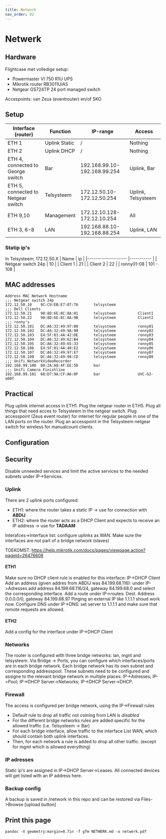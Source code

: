 ```yaml
---
title: Network
nav_order: 92
---
```


#  Netwerk
## Hardware
Flightcase met volledige setup:
* Powermaster VI 750 R1U UPS
* Mikrotik router	RB3011UiAS
* Netgear GS724TP 24 port managed switch

Accespoints: van Zeus (eventrouter) en/of SKO
## Setup
| Interface (router)                 	| Function   	| IP-range                     	| Access                  	|
|------------------------------------	|------------	|------------------------------	|-------------------------	|
| ETH 1                              	| Uplink Static | /                            	| Nothing                 	|
| ETH 2                              	| Uplink DHCP   | /                            	| Nothing                 	|
| ETH 4, connected to George switch 	| Bar		 	| 192.168.99.10-192.168.99.254  | Uplink, Bar 				|
| ETH 5, connected to Netgear switch 	| Telsysteem 	| 172.12.50.10-172.12.50.254   	| Uplink, Telsysteem 		|
| ETH 9,10                             	| Management 	| 172.12.10.128-172.12.10.254  	| All 						|
| ETH 3, 6-8                       	| LAN        	| 192.168.88.10-192.168.88.254 	| Uplink, LAN             	|

### Statip ip's
In Telsysteem: 172.12.50.X
| Name               	|  ip 	|
|--------------------	|-----------	|
| Netgear switch 24p 	| 10        	|
| Client 1           	| 21        	|
| Client 2           	| 22        	|
| ronny01-08           	| 101 - 108    	|


## MAC addresses

```
Address	MAC Network Hostname
;;; Netgear switch 24p
172.12.50.10	9C:C9:EB:E7:07:76		telsysteem			
;;; Dell Clients
172.12.50.21	90:8D:6E:8C:8A:01		telsysteem			Client1
172.12.50.22	90:8D:6E:8C:8A:9B		telsysteem			Client2
;;; ronny's
172.12.50.101	DC:A6:32:49:97:00		telsysteem			ronny01
172.12.50.102	DC:A6:32:49:9A:90		telsysteem			ronny02
172.12.50.103	E4:5F:01:4A:42:DE		telsysteem			ronny03
172.12.50.104	DC:A6:32:49:62:B4		telsysteem			ronny04
172.12.50.105	DC:A6:32:49:65:33		telsysteem			ronny05
172.12.50.106	E4:5F:01:4A:40:E2		telsysteem			ronny06
172.12.50.107	DC:A6:32:49:97:E7		telsysteem			ronny07
172.12.50.108	DC:A6:32:49:98:CD		telsysteem			ronny08
;;; Unifi NetworkVideoRecorder
192.168.99.100	80:2A:A8:4F:EE:5D		bar			
;;; Unifi Camera Finishline
192.168.99.101	68:D7:9A:CF:A6:0F		bar					UVC-G3-a60f
```

## Practical
Plug uplink internet access in ETH1. Plug the netgear router in ETH5. Plug all things that need acces to Telsysteem in the netgear switch.
Plug accesspoint (Zeus event router) for internet for regular people in one of the LAN ports on the router. Plug an accesspoint in the Telsysteem netgear switch for wireless for manualcount clients.

## Configuration
## Security
Disable unneeded services and limit the active services to the needed subnets under IP->Services.
### Uplink
There are 2 uplink ports configured:
- ETH1: where the router takes a static IP -> use for connection with **ABDIJ**
- ETH2: where the router acts as a DHCP Client and expects to receive an IP address -> use for **TADAAM**

Interafces->Interface list: configure uplinks as WAN. 
Make sure the interfaces are not part of a bridge network (slaves)

TOEKOMST: https://help.mikrotik.com/docs/pages/viewpage.action?pageId=26476608
#### ETH1
Make sure no DHCP client rule is enabled for this interface: IP->DHCP Client
Add an address (given addres from ABDIJ was 84.199.68.116): under IP->Adresses add address 84.199.68.116/24, gateway 84.199.68.0 and select the corresponding interface. 
Add a route under IP->routes: Dest. Address 0.0.0.0/0, gateway 84.199.68.97
Pinging an external IP like 1.1.1.1 shoud work now.
Configure DNS under IP->DNS: set server to 1.1.1.1 and make sure that remote requests are allowed.

#### ETH2
Add a config for the interface under IP->DHCP Client

### Networks
The router is configured with three bridge networks: lan, mgnt and telsysteem.
Via Bridge -> Ports, you can configure which interfaces/ports are in each bridge network.
Each bridge network has its own subnet and corresponding addresspool. These subnets need to be configured and assigne to the relevant bridge network in multiple places: IP->Adresses; IP->Pool; IP->DHCP Server->Networks; IP->DHCP Server->DHCP.
### Firewall
The access is configured per bridge network, using the IP->Firewall rules
* Default rule to drop all traffic not coming from LAN is *disabled*
* For the different bridge networks rules are added specific for the allowed traffic (i.e. Telsysteem -> Bar)
* For each bridge interface, allow traffic to the interface List WAN, which should contain both uplink interfaces.
* Then, for each network a rule is added to drop all other traffic. (except for mgmt which is allowed everything)

### IP adresses
Static ip's are assigned in IP->DHCP Server->Leases. All connected devices will get listed with an IP address here. 

### Backup config
A backup is saved in /network in this repo and can be restored via Files->Browse [upload button]


## Print this page
```
pandoc -V geometry:margin=0.7in -f gfm NETWERK.md -o netwerk.pdf
```
